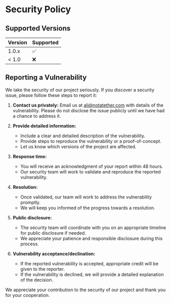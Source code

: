 # Security Policy

## Supported Versions

| Version | Supported          |
| ------- | ------------------ |
| 1.0.x   | :white_check_mark: |
| < 1.0   | :x:                |

## Reporting a Vulnerability

We take the security of our project seriously. If you discover a security issue, please follow these steps to report it:

1. **Contact us privately:** Email us at [ali@notatether.com](mailto:ali@notatether.com) with details of the vulnerability. Please do not disclose the issue publicly until we have had a chance to address it.

2. **Provide detailed information:**
   - Include a clear and detailed description of the vulnerability.
   - Provide steps to reproduce the vulnerability or a proof-of-concept.
   - Let us know which versions of the project are affected.

3. **Response time:**
   - You will receive an acknowledgment of your report within 48 hours.
   - Our security team will work to validate and reproduce the reported vulnerability.

4. **Resolution:**
   - Once validated, our team will work to address the vulnerability promptly.
   - We will keep you informed of the progress towards a resolution.

5. **Public disclosure:**
   - The security team will coordinate with you on an appropriate timeline for public disclosure if needed.
   - We appreciate your patience and responsible disclosure during this process.

6. **Vulnerability acceptance/declination:**
   - If the reported vulnerability is accepted, appropriate credit will be given to the reporter.
   - If the vulnerability is declined, we will provide a detailed explanation of the decision.

We appreciate your contribution to the security of our project and thank you for your cooperation.
